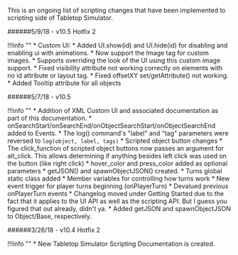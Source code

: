 This is an ongoing list of scripting changes that have been implemented to scripting side of Tabletop Simulator.

######5/9/18 - v10.5 Hotfix 2

!!!info ""
    * Custom UI:
        * Added UI.show(id) and UI.hide(id) for disabling and enabling ui with animations.
        * Now support the Image tag for custom images. 
        * Supports overriding the look of the UI using this custom image support.
        * Fixed visibility attribute not working correctly on elements with no id attribute or layout tag.
        * Fixed offsetXY set/getAttribute() not working.
        * Added Tooltip attribute for all objects

######5/7/18 - v10.5

!!!info ""
    * Addition of XML Custom UI and associated documentation as part of this documentation.
    * onSearchStart/onSearchEnd/onObjectSearchStart/onObjectSearchEnd added to Events.
    * The log() command's "label" and "tag" parameters were reversed to `log(object, label, tags)`
    * Scripted object button changes
        * The click_function of scripted object buttons now passes an argument for alt_click. This allows determining if anything besides left click was used on the button (like right click)
        * hover_color and press_color added as optional parameters
    * getJSON() and spawnObjectJSON() created.
    * Turns global static class added
        * Member variables for controlling how turns work
        * New event trigger for player turns beginning (onPlayerTurn)
        * Devalued previous onPlayerTurn events
    * Changelog moved under Getting Started due to the fact that it applies to the UI API as well as the scripting API. But I guess you figured that out already, didn't ya.
    * Added getJSON and spawnObjectJSON to Object/Base, respectively.
    

######3/26/18 - v10.4 Hotfix 2

!!!info ""
    * New Tabletop Simulator Scripting Documentation is created.
